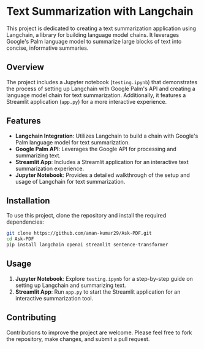 # Text Summarization with Langchain

This project is dedicated to creating a text summarization application using Langchain, a library for building language model chains. It leverages Google's Palm language model to summarize large blocks of text into concise, informative summaries.

## Overview

The project includes a Jupyter notebook (`testing.ipynb`) that demonstrates the process of setting up Langchain with Google Palm's API and creating a language model chain for text summarization. Additionally, it features a Streamlit application (`app.py`) for a more interactive experience.

## Features

- **Langchain Integration**: Utilizes Langchain to build a chain with Google's Palm language model for text summarization.
- **Google Palm API**: Leverages the Google API for processing and summarizing text.
- **Streamlit App**: Includes a Streamlit application for an interactive text summarization experience.
- **Jupyter Notebook**: Provides a detailed walkthrough of the setup and usage of Langchain for text summarization.

## Installation

To use this project, clone the repository and install the required dependencies:

```bash
git clone https://github.com/aman-kumar29/Ask-PDF.git
cd Ask-PDF
pip install langchain openai streamlit sentence-transformer
```

## Usage

1. **Jupyter Notebook**: Explore `testing.ipynb` for a step-by-step guide on setting up Langchain and summarizing text.
2. **Streamlit App**: Run `app.py` to start the Streamlit application for an interactive summarization tool.

## Contributing

Contributions to improve the project are welcome. Please feel free to fork the repository, make changes, and submit a pull request.